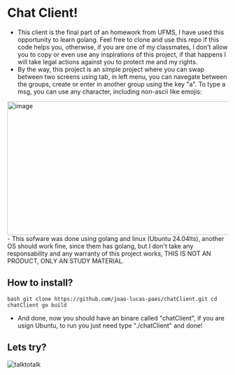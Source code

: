 # Chat Client!
  - This client is the final part of an homework from UFMS, I have used this opportunity to learn golang. Feel free to clone and use this repo if this code helps you, otherwise, if you are one of my classmates, I don't allow you to copy or even use any inspirations of this project, if that happens I will take legal actions against you to protect me and my rights.
  - By the way, this project is an simple project where you can swap between two screens using tab, in left menu, you can navegate between the groups, create or enter in another group using the key "a". To type a msg, you can use any character, including non-ascii like emojis:
<img width="1033" height="306" alt="image" src="https://github.com/user-attachments/assets/6db4750d-0c29-48ca-a45e-f82ea2888e6f" />
  - This sofware was done using golang and linux (Ubuntu 24.04lts), another OS should work fine, since them has golang, but I don't take any responsability and any warranty of this project works, THIS IS NOT AN PRODUCT, ONLY AN STUDY MATERIAL.

## How to install?
  ``bash
  git clone https://github.com/joao-lucas-paes/chatClient.git
  cd chatClient
  go build
  ``
  - And done, now you should have an binare called "chatClient", if you are usign Ubuntu, to run you just need type "./chatClient" and done!
## Lets try?
![talktotalk](https://github.com/user-attachments/assets/4347cc58-689f-4776-9f5b-7ea4d8b5cf77)
